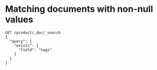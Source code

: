 # Matching documents with non-null values

```
GET /product/_doc/_search
{
  "query": {
    "exists": {
      "field": "tags"
    }
  }
}
```
